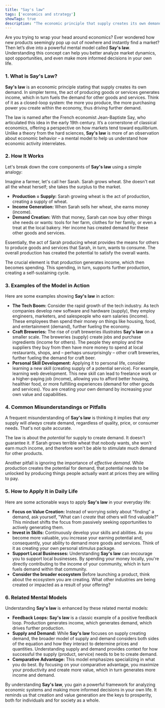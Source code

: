 ```yaml
---
title: "Say's law"
tags: ['economics and strategy']
showTags: true
description: "The economic principle that supply creates its own demand, as the income generated by production becomes the source of demand for other products."
---
```



Are you trying to wrap your head around economics? Ever wondered how new products seemingly pop up out of nowhere and instantly find a market? Then let’s dive into a powerful mental model called **Say's law**. Understanding this concept can help you better analyze market dynamics, spot opportunities, and even make more informed decisions in your own life.

### 1. What is Say's Law?

**Say's law** is an economic principle stating that supply creates its own demand. In simpler terms, the act of producing goods or services generates income, which in turn fuels the demand for other goods and services. Think of it as a closed-loop system: the more you produce, the more purchasing power you create within the economy, thus driving further demand.

The law is named after the French economist Jean-Baptiste Say, who articulated this idea in the early 19th century. It’s a cornerstone of classical economics, offering a perspective on how markets tend toward equilibrium. Unlike a theory from the hard sciences, **Say's law** is more of an observation about economic behavior – a mental model to help us understand how economic activity interrelates.

### 2. How It Works

Let's break down the core components of **Say's law** using a simple analogy:

Imagine a farmer, let's call her Sarah. Sarah grows wheat.  She doesn't eat all the wheat herself; she takes the surplus to the market.

*   **Production = Supply:** Sarah growing wheat is the act of production, creating a supply of wheat.
*   **Income Generation:** When Sarah sells her wheat, she earns money (income).
*   **Demand Creation:** With that money, Sarah can now buy other things she needs or wants: tools for her farm, clothes for her family, or even a treat at the local bakery. Her income has created demand for these other goods and services.

Essentially, the act of Sarah producing wheat provides the means for others to produce goods and services that Sarah, in turn, wants to consume. The overall production has created the potential to satisfy the overall wants.

The crucial element is that production generates income, which then becomes spending. This spending, in turn, supports further production, creating a self-sustaining cycle.

### 3. Examples of the Model in Action

Here are some examples showing **Say's law** in action:

*   **The Tech Boom:** Consider the rapid growth of the tech industry. As tech companies develop new software and hardware (supply), they employ engineers, marketers, and salespeople who earn salaries (income). These employees then spend their money on things like housing, food, and entertainment (demand), further fueling the economy.
*   **Craft Breweries:** The rise of craft breweries illustrates **Say's law** on a smaller scale. The breweries (supply) create jobs and purchase ingredients (income for others). The people they employ and the suppliers they buy from then have more money to spend at local restaurants, shops, and – perhaps unsurprisingly – other craft breweries, further fueling the demand for craft beer.
*   **Personal Skill Development:** Applying it to personal life, consider learning a new skill (creating supply of a potential service). For example, learning web development. This new skill can lead to freelance work or a higher-paying job (income), allowing you to afford better housing, healthier food, or more fulfilling experiences (demand for other goods and services). You are creating your own demand by increasing your own value and capabilities.

### 4. Common Misunderstandings or Pitfalls

A frequent misunderstanding of **Say's law** is thinking it implies that *any* supply will *always* create demand, regardless of quality, price, or consumer needs. That's not quite accurate.

The law is about the *potential* for supply to create demand. It doesn't guarantee it. If Sarah grows terrible wheat that nobody wants, she won't earn much income, and therefore won't be able to stimulate much demand for other products.

Another pitfall is ignoring the importance of *effective demand*. While production creates the potential for demand, that potential needs to be unlocked by producing things people actually want at prices they are willing to pay.

### 5. How to Apply It in Daily Life

Here are some actionable ways to apply **Say's law** in your everyday life:

*   **Focus on Value Creation:** Instead of worrying solely about "finding" a demand, ask yourself, "What can I *create* that others will find valuable?" This mindset shifts the focus from passively seeking opportunities to actively generating them.
*   **Invest in Skills:** Continuously develop your skills and abilities. As you become more valuable, you increase your earning potential and, consequently, your ability to demand more goods and services. Think of it as creating your own personal stimulus package.
*   **Support Local Businesses:** Understanding **Say's law** can encourage you to support local businesses. By spending your money locally, you're directly contributing to the income of your community, which in turn fuels demand within that community.
*   **Consider the broader ecosystem** Before launching a product, think about the ecosystem you are creating. What other industries are being created or impacted as a result of your offering?

### 6. Related Mental Models

Understanding **Say's law** is enhanced by these related mental models:

*   **Feedback Loops:** **Say's law** is a classic example of a positive feedback loop. Production generates income, which generates demand, which drives further production.
*   **Supply and Demand:** While **Say's law** focuses on supply creating demand, the broader model of supply and demand considers both sides of the equation and how they interact to determine prices and quantities. Understanding supply and demand provides context for how successful the supply (product, service) needs to be to create demand.
*   **Comparative Advantage:** This model emphasizes specializing in what you do best. By focusing on your comparative advantage, you maximize your productivity and create more value, which in turn generates more income and demand.

By understanding **Say's law**, you gain a powerful framework for analyzing economic systems and making more informed decisions in your own life. It reminds us that creation and value generation are the keys to prosperity, both for individuals and for society as a whole.


